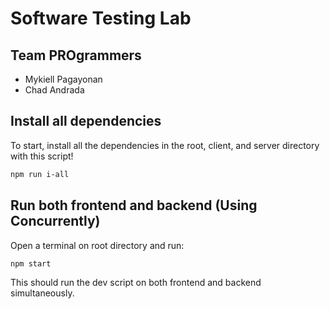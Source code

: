 # Software Testing Lab
## Team PROgrammers
- Mykiell Pagayonan
- Chad Andrada

## Install all dependencies

To start, install all the dependencies in the root, client, and server directory with this script!

```bash
npm run i-all
```

## Run both frontend and backend (Using Concurrently)

Open a terminal on root directory and run:

```bash
npm start
```

This should run the dev script on both frontend and backend simultaneously.
